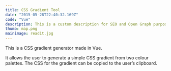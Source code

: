 ```yaml
---
title: CSS Gradient Tool
date: "2015-05-28T22:40:32.169Z"
code: "Vue"
description: This is a custom description for SEO and Open Graph purposes, rather than the default generated excerpt. Simply add a description field to the frontmatter.
thumb: map.png
mainimage: readit.jpg
---
```


This is a CSS gradient generator made in Vue.

It allows the user to generate a simple CSS gradient from two colour palettes. The CSS for the gradient can be copied to the user’s clipboard.
